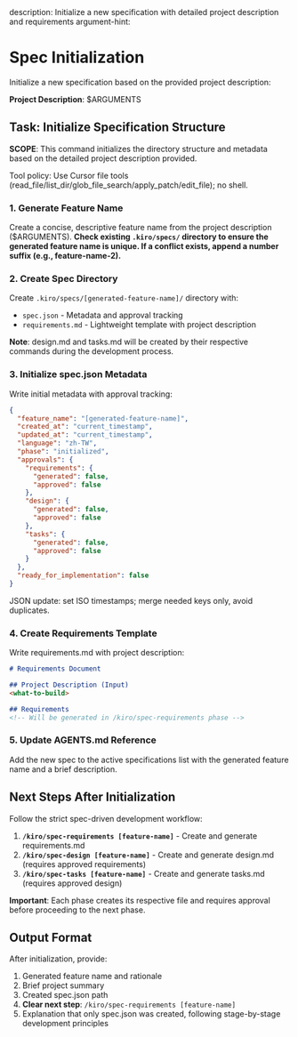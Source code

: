 <meta>
description: Initialize a new specification with detailed project description and requirements
argument-hint: <project-descriptions>
</meta>

# Spec Initialization

Initialize a new specification based on the provided project description:

**Project Description**: $ARGUMENTS

## Task: Initialize Specification Structure

**SCOPE**: This command initializes the directory structure and metadata based on the detailed project description provided.

Tool policy: Use Cursor file tools (read_file/list_dir/glob_file_search/apply_patch/edit_file); no shell.

### 1. Generate Feature Name
Create a concise, descriptive feature name from the project description ($ARGUMENTS).
**Check existing `.kiro/specs/` directory to ensure the generated feature name is unique. If a conflict exists, append a number suffix (e.g., feature-name-2).**


### 2. Create Spec Directory
Create `.kiro/specs/[generated-feature-name]/` directory with:
- `spec.json` - Metadata and approval tracking
- `requirements.md` - Lightweight template with project description



**Note**: design.md and tasks.md will be created by their respective commands during the development process.

### 3. Initialize spec.json Metadata
Write initial metadata with approval tracking:
```json
{
  "feature_name": "[generated-feature-name]",
  "created_at": "current_timestamp",
  "updated_at": "current_timestamp",
  "language": "zh-TW",
  "phase": "initialized",
  "approvals": {
    "requirements": {
      "generated": false,
      "approved": false
    },
    "design": {
      "generated": false,
      "approved": false
    },
    "tasks": {
      "generated": false,
      "approved": false
    }
  },
  "ready_for_implementation": false
}
```
JSON update: set ISO timestamps; merge needed keys only, avoid duplicates.

### 4. Create Requirements Template
Write requirements.md with project description:
```markdown
# Requirements Document

## Project Description (Input)
<what-to-build>

## Requirements
<!-- Will be generated in /kiro/spec-requirements phase -->
```


### 5. Update AGENTS.md Reference
Add the new spec to the active specifications list with the generated feature name and a brief description.


## Next Steps After Initialization

Follow the strict spec-driven development workflow:
1. **`/kiro/spec-requirements [feature-name]`** - Create and generate requirements.md
2. **`/kiro/spec-design [feature-name]`** - Create and generate design.md (requires approved requirements)
3. **`/kiro/spec-tasks [feature-name]`** - Create and generate tasks.md (requires approved design)

**Important**: Each phase creates its respective file and requires approval before proceeding to the next phase.

## Output Format

After initialization, provide:
1. Generated feature name and rationale
2. Brief project summary
3. Created spec.json path
4. **Clear next step**: `/kiro/spec-requirements [feature-name]`
5. Explanation that only spec.json was created, following stage-by-stage development principles